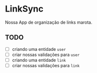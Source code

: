 # LinkSync

Nossa App de organização de links marota.

## TODO

- [ ] criando uma entidade `user`
- [ ] criar nossas validações para `user`
- [ ] criando uma entidade `link`
- [ ] criar nossas validações para `link`
